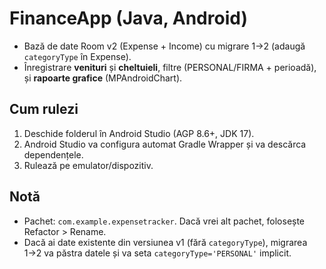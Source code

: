# FinanceApp (Java, Android)
- Bază de date Room v2 (Expense + Income) cu migrare 1→2 (adaugă `categoryType` în Expense).
- Înregistrare **venituri** și **cheltuieli**, filtre (PERSONAL/FIRMA + perioadă), și **rapoarte grafice** (MPAndroidChart).
## Cum rulezi
1. Deschide folderul în Android Studio (AGP 8.6+, JDK 17).
2. Android Studio va configura automat Gradle Wrapper și va descărca dependențele.
3. Rulează pe emulator/dispozitiv.
## Notă
- Pachet: `com.example.expensetracker`. Dacă vrei alt pachet, folosește Refactor > Rename.
- Dacă ai date existente din versiunea v1 (fără `categoryType`), migrarea 1→2 va păstra datele și va seta `categoryType='PERSONAL'` implicit.
